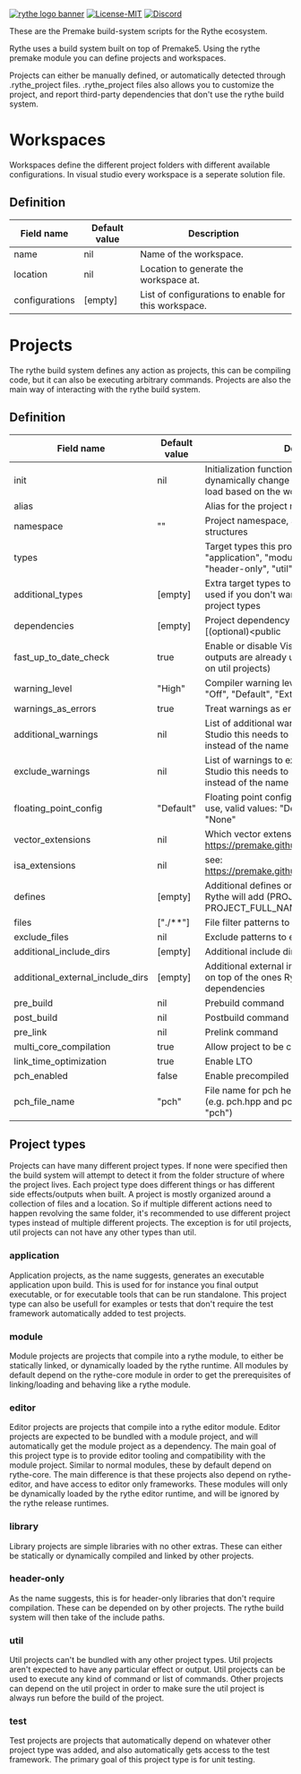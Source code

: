 [![rythe logo banner](https://assets.zyrosite.com/dWxb3NO0jWugObXN/logo_for_dark_bg-A3QwL7kkxvfw1ywO.png)](http://rythe-interactive.com)
[![License-MIT](https://img.shields.io/github/license/Rythe-Interactive/rythe-build-system)](https://github.com/Rythe-Interactive/rythe-build-system/blob/main/LICENSE)
[![Discord](https://img.shields.io/discord/682321168610623707.svg?label=&logo=discord&logoColor=ffffff&color=7389D8&labelColor=6A7EC2)](https://discord.gg/unVNRbd)

These are the Premake build-system scripts for the Rythe ecosystem.

Rythe uses a build system built on top of Premake5.
Using the rythe premake module you can define projects and workspaces.

Projects can either be manually defined, or automatically detected through .rythe_project files.
.rythe_project files also allows you to customize the project, and report third-party dependencies that don't use the rythe build system.

# Workspaces

Workspaces define the different project folders with different available configurations. In visual studio every workspace is a seperate solution file.

## Definition

| Field name      | Default value | Description                                             |
|-----------------|---------------|---------------------------------------------------------|
| name            | nil           | Name of the workspace.                                  |
| location        | nil           | Location to generate the workspace at.                  |
| configurations  | [empty]       | List of configurations to enable for this workspace.    |

# Projects

The rythe build system defines any action as projects, this can be compiling code, but it can also be executing arbitrary commands.
Projects are also the main way of interacting with the rythe build system.

## Definition

| Field name                          | Default value                 | Description                                                                                                                          |
|-------------------------------------|-------------------------------|--------------------------------------------------------------------------------------------------------------------------------------|
| init                                | nil                           | Initialization function, this allows you to dynamically change project fields upon project load based on the workspace context       |
| alias                               | <Project name>                | Alias for the project name                                                                                                           |
| namespace                           | ""                            | Project namespace, also used for folder structures                                                                                   |
| types                               | <Based on folder structure>   | Target types this projet uses, valid values: "application", "module", "editor", "library", "header-only", "util", "test"             |
| additional_types                    | [empty]                       | Extra target types to add to the project, can be used if you don't want to override the default project types                        |
| dependencies                        | [empty]                       | Project dependency definitions, format: [(optional)<public|private>(default <private>)] [path][(optional):<type>(default <library>)] |
| fast_up_to_date_check               | true                          | Enable or disable Visual Studio check if project outputs are already up to date (handy to turn off on util projects)                 |
| warning_level                       | "High"                        | Compiler warning level to enable, valid values: "Off", "Default", "Extra", "High", "Everything"                                      |
| warnings_as_errors                  | true                          | Treat warnings as errors                                                                                                             |
| additional_warnings                 | nil                           | List of additional warnings to enable, for Visual Studio this needs to be the warning number instead of the name                     |
| exclude_warnings                    | nil                           | List of warnings to explicitly disable, for Visual Studio this needs to be the warning number instead of the name                    |
| floating_point_config               | "Default"                     | Floating point configuration for the compiler to use, valid values: "Default", "Fast", "Strict", "None"                              |
| vector_extensions                   | nil                           | Which vector extension to enable, see: https://premake.github.io/docs/vectorextensions/                                              |
| isa_extensions                      | nil                           | see: https://premake.github.io/docs/isaextensions/                                                                                   |
| defines                             | [empty]                       | Additional defines on top of the default ones Rythe will add (PROJECT_NAME, PROJECT_FULL_NAME, PROJECT_NAMESPACE)                    |
| files                               | ["./**"]                      | File filter patterns to find source files with                                                                                       |
| exclude_files                       | nil                           | Exclude patterns to exclude source files with                                                                                        |
| additional_include_dirs             | [empty]                       | Additional include dirs for #include ""                                                                                              |
| additional_external_include_dirs    | [empty]                       | Additional external include dirs for #include <> on top of the ones Rythe will auto detect from dependencies                         |
| pre_build                           | nil                           | Prebuild command                                                                                                                     |
| post_build                          | nil                           | Postbuild command                                                                                                                    |
| pre_link                            | nil                           | Prelink command                                                                                                                      |
| multi_core_compilation              | true                          | Allow project to be compiled in parallel                                                                                             |
| link_time_optimization              | true                          | Enable LTO                                                                                                                           |
| pch_enabled                         | false                         | Enable precompiled headers                                                                                                           |
| pch_file_name                       | "pch"                         | File name for pch header and pch source files (e.g. pch.hpp and pch.cpp will have the name: "pch")                                   |

## Project types

Projects can have many different project types. If none were specified then the build system will attempt to detect it from the folder structure of where the project lives.
Each project type does different things or has different side effects/outputs when built. A project is mostly organized around a collection of files and a location.
So if multiple different actions need to happen revolving the same folder, it's recommended to use different project types instead of multiple different projects.
The exception is for util projects, util projects can not have any other types than util.

### application

Application projects, as the name suggests, generates an executable application upon build.
This is used for for instance you final output executable, or for executable tools that can be run standalone.
This project type can also be usefull for examples or tests that don't require the test framework automatically added to test projects.

### module

Module projects are projects that compile into a rythe module, to either be statically linked, or dynamically loaded by the rythe runtime.
All modules by default depend on the rythe-core module in order to get the prerequisites of linking/loading and behaving like a rythe module.

### editor

Editor projects are projects that compile into a rythe editor module.
Editor projects are expected to be bundled with a module project, and will automatically get the module project as a dependency.
The main goal of this project type is to provide editor tooling and compatibility with the module project.
Similar to normal modules, these by default depend on rythe-core.
The main difference is that these projects also depend on rythe-editor, and have access to editor only frameworks.
These modules will only be dynamically loaded by the rythe editor runtime, and will be ignored by the rythe release runtimes.

### library

Library projects are simple libraries with no other extras. These can either be statically or dynamically compiled and linked by other projects.

### header-only

As the name suggests, this is for header-only libraries that don't require compilation.
These can be depended on by other projects. The rythe build system will then take of the include paths.

### util

Util projects can't be bundled with any other project types. Util projects aren't expected to have any particular effect or output.
Util projects can be used to execute any kind of command or list of commands.
Other projects can depend on the util project in order to make sure the util project is always run before the build of the project.

### test

Test projects are projects that automatically depend on whatever other project type was added, and also automatically gets access to the test framework.
The primary goal of this project type is for unit testing.